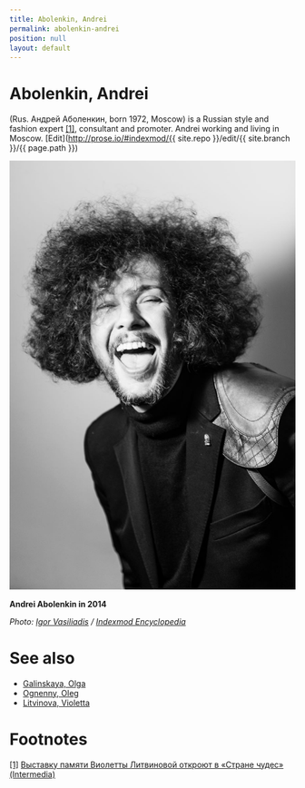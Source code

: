 ```yaml
---
title: Abolenkin, Andrei
permalink: abolenkin-andrei
position: null
layout: default
---
```


# Abolenkin, Andrei

(Rus. Андрей Аболенкин, born 1972, Moscow) is a Russian style and fashion expert <span id="a1">[\[1\]](#f1)</span>, consultant and promoter. Andrei working and living in Moscow. [Edit](http://prose.io/#indexmod/{{ site.repo }}/edit/{{ site.branch }}/{{ page.path }})

![Caption test](/images/andrei-abolenkin-by-igor-vasiliadis-2014.jpg)

**Andrei Abolenkin in 2014**

*Photo: [Igor Vasiliadis](igor-vasiliadis.md) / [Indexmod Encyclopedia](indexmod.club)*


# See also

- [Galinskaya, Olga](galinskaya-olga.md)
- [Ognenny, Oleg](ognenny-oleg.md)
- [Litvinova, Violetta](litvinova-violetta.md)

# Footnotes

[[1]](#a1) <span id="f1"></span> [Выставку памяти Виолетты Литвиновой откроют в «Стране чудес» (Intermedia)](http://www.intermedia.ru/news/286753)
